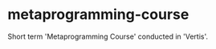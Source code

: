 metaprogramming-course
======================

Short term 'Metaprogramming Course' conducted in 'Vertis'.
